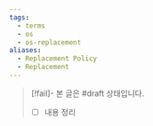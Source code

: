 ```yaml
---
tags:
  - terms
  - os
  - os-replacement
aliases:
  - Replacement Policy
  - Replacement
---
```

> [!fail]- 본 글은 #draft 상태입니다.
> - [ ] 내용 정리